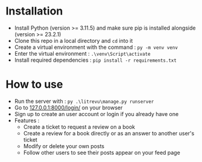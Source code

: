 # Installation

* Install Python (version >= 3.11.5) and make sure pip is installed alongside (version >= 23.2.1)
* Clone this repo in a local directory and `cd` into it
* Create a virtual environment with the command : `py -m venv venv`
* Enter the virtual environment : `.\venv\Script\activate`
* Install required dependencies : `pip install -r requirements.txt`

# How to use

* Run the server with : `py .\litrevu\manage.py runserver`
* Go to [127.0.0.1:8000/login/](127.0.0.1:8000/login/) on your browser
* Sign up to create an user account or login if you already have one
* Features :
    - Create a ticket to request a review on a book
    - Create a review for a book directly or as an answer to another user's ticket
    - Modify or delete your own posts
    - Follow other users to see their posts appear on your feed page